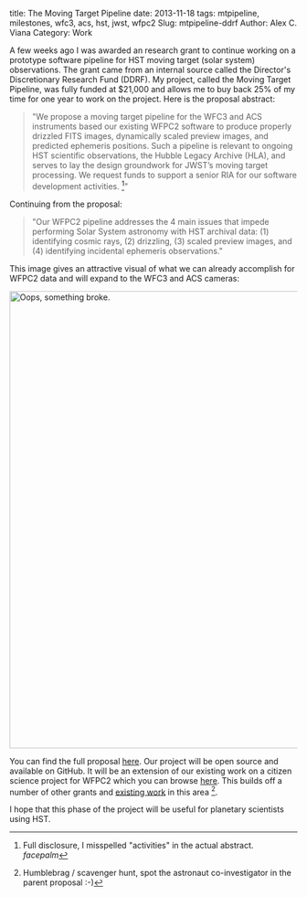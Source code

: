 title: The Moving Target Pipeline
date: 2013-11-18
tags: mtpipeline, milestones, wfc3, acs, hst, jwst, wfpc2
Slug: mtpipeline-ddrf
Author: Alex C. Viana
Category: Work


A few weeks ago I was awarded an research grant to continue working on a prototype software pipeline for HST moving target (solar system) observations. The grant came from an internal source called the Director's Discretionary Research Fund (DDRF). My project, called the Moving Target Pipeline, was fully funded at $21,000 and allows me to buy back 25% of my time for one year to work on the project. Here is the proposal abstract:

> "We propose a moving target pipeline for the WFC3 and ACS instruments based our existing WFPC2 software to produce properly drizzled FITS images, dynamically scaled preview images, and predicted ephemeris positions. Such a pipeline is relevant to ongoing HST scientific observations, the Hubble Legacy Archive (HLA), and serves to lay the design groundwork for JWST’s moving target processing. We request funds to support a senior RIA for our software development activities. [^1]"

Continuing from the proposal:

> "Our WFPC2 pipeline addresses the 4 main issues that impede performing Solar System astronomy with HST archival data: (1) identifying cosmic rays, (2) drizzling, (3) scaled preview images, and (4) identifying incidental ephemeris observations."

This image gives an attractive visual of what we can already accomplish for WFPC2 data and will expand to the WFC3 and ACS cameras:

<img style="width: 800px; max-width: 100%; height: auto;" alt="Oops, something broke." src="/images/mtpipeline-mars-before-after.png" />

You can find the full proposal [here](https://www.dropbox.com/s/04m5rboqkkmzuvm/2013_Fall_DDRF_Proposal_No_Recs.pdf). Our project will be open source and available on GitHub. It will be an extension of our existing work on a citizen science project for WFPC2 which you can browse [here]('https://github.com/STScI-Citizen-Science/MTPipeline'). This builds off a number of other grants and [existing work](http://archive.stsci.edu/prepds/planetpipeline/index.html) in this area [^2].

I hope that this phase of the project will be useful for planetary scientists using HST.

[^1]: Full disclosure, I misspelled "activities" in the actual abstract. *facepalm*
[^2]: Humblebrag / scavenger hunt, spot the astronaut co-investigator in the parent proposal :-)